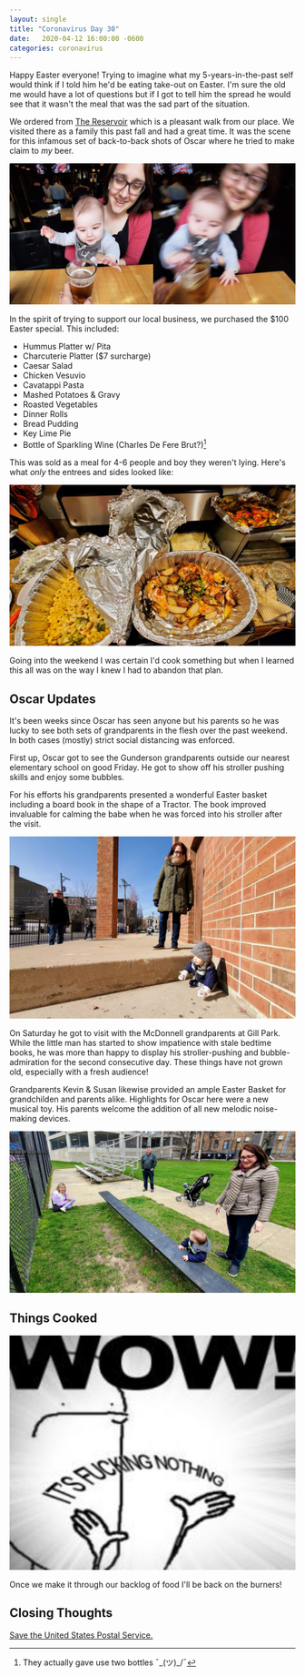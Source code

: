 ```yaml
---
layout: single
title: "Coronavirus Day 30"
date:   2020-04-12 16:00:00 -0600
categories: coronavirus
---
```


Happy Easter everyone! Trying to imagine what my 5-years-in-the-past self would think if I told him he'd be eating take-out on Easter. I'm sure the old me would have a lot of questions but if I got to tell him the spread he would see that it wasn't the meal that was the sad part of the situation.

We ordered from [The Reservoir](https://www.reservoirchicago.com/) which is a pleasant walk from our place. We visited there as a family this past fall and had a great time. It was the scene for this infamous set of back-to-back shots of Oscar where he tried to make claim to _my_ beer.

![Oscar Reservoir](/assets/images/day-30-oscar-reservoir.jpg)

In the spirit of trying to support our local business, we purchased the $100 Easter special. This included:

- Hummus Platter w/ Pita
- Charcuterie Platter ($7 surcharge)
- Caesar Salad
- Chicken Vesuvio
- Cavatappi Pasta
- Mashed Potatoes & Gravy
- Roasted Vegetables
- Dinner Rolls
- Bread Pudding
- Key Lime Pie
- Bottle of Sparkling Wine (Charles De Fere Brut?)[^1]

This was sold as a meal for 4-6 people and boy they weren't lying. Here's what _only_ the entrees and sides looked like:

![Easter meal](/assets/images/day-30-reservoir.jpg)

Going into the weekend I was certain I'd cook something but when I learned this all was on the way I knew I had to abandon that plan.

[^1]: They actually gave use two bottles ¯\_(ツ)_/¯

## Oscar Updates

It's been weeks since Oscar has seen anyone but his parents so he was lucky to see both sets of grandparents in the flesh over the past weekend. In both cases (mostly) strict social distancing was enforced.

First up, Oscar got to see the Gunderson grandparents outside our nearest elementary school on good Friday. He got to show off his stroller pushing skills and enjoy some bubbles. 

For his efforts his grandparents presented a wonderful Easter basket including a board book in the shape of a Tractor. The book improved invaluable for calming the babe when he was forced into his stroller after the visit.

![Good Friday Oscar](/assets/images/day-30-oscar-friday.jpg)

On Saturday he got to visit with the McDonnell grandparents at Gill Park. While the little man has started to show impatience with stale bedtime books, he was more than happy to display his stroller-pushing and bubble-admiration for the second consecutive day. These things have not grown old, especially with a fresh audience!

Grandparents Kevin & Susan likewise provided an ample Easter Basket for grandchilden and parents alike. Highlights for Oscar here were a new musical toy. His parents welcome the addition of all new melodic noise-making devices.

![Holy Saturday Oscar](/assets/images/day-30-oscar-saturday.jpg)

## Things Cooked

![nothin'](/assets/images/nothin.jpg)

Once we make it through our backlog of food I'll be back on the burners!

## Closing Thoughts

[Save the United States Postal Service.](https://theweek.com/articles/787585/miracle-united-states-postal-service)